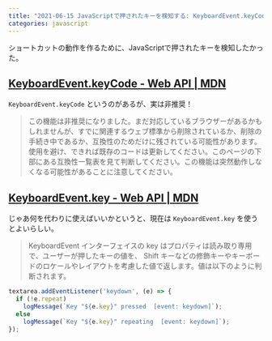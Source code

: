 ```yaml
---
title: "2021-06-15 JavaScriptで押されたキーを検知する: KeyboardEvent.keyCode / KeyboardEvent.key"
categories: javascript
---
```


ショートカットの動作を作るために、JavaScriptで押されたキーを検知したかった。

## [KeyboardEvent.keyCode - Web API | MDN](https://developer.mozilla.org/ja/docs/Web/API/KeyboardEvent/keyCode#browser_compatibility)

`KeyboardEvent.keyCode` というのがあるが、実は非推奨！

> この機能は非推奨になりました。まだ対応しているブラウザーがあるかもしれませんが、すでに関連するウェブ標準から削除されているか、削除の手続き中であるか、互換性のためだけに残されている可能性があります。使用を避け、できれば既存のコードは更新してください。このページの下部にある互換性一覧表を見て判断してください。この機能は突然動作しなくなる可能性があることに注意してください。

## [KeyboardEvent.key - Web API | MDN](https://developer.mozilla.org/ja/docs/Web/API/KeyboardEvent/key)

じゃあ何を代わりに使えばいいかというと、現在は `KeyboardEvent.key` を使うとよいらしい。

> KeyboardEvent インターフェイスの key はプロパティは読み取り専用で、ユーザーが押したキーの値を、 Shift キーなどの修飾キーやキーボードのロケールやレイアウトを考慮した値で返します。値は以下のように判断されます。

```js
textarea.addEventListener('keydown', (e) => {
  if (!e.repeat)
    logMessage(`Key "${e.key}" pressed  [event: keydown]`);
  else
    logMessage(`Key "${e.key}" repeating  [event: keydown]`);
});
```
